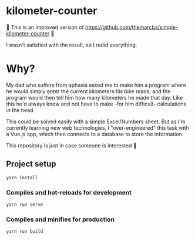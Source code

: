 # kilometer-counter
🚨 This is an improved version of https://github.com/themarcba/simple-kilometer-counter 🚨

I wasn't satisfied with the result, so I redid everything.

# Why?
My dad who suffers from aphasia asked me to make him a program where he would simply enter the current kilometers his bike reads, and the program would then tell him how many kilometers he made that day. Like this he'd always know and not have to make -for him difficult- calculations in the head.

This could be solved easily with a simple Excel/Numbers sheet. But as I'm currently learning new web technologies, I "over-engineered" this task with a Vue.js app, which then connects to a database to store the information.

This repository is just in case someone is interested 🙂

## Project setup
```
yarn install
```

### Compiles and hot-reloads for development
```
yarn run serve
```

### Compiles and minifies for production
```
yarn run build
```

